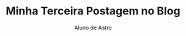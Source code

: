 ---
layout: ../../layouts/MarkdownPostLayout.astro
title: Minha Terceira Postagem no Blog
author: Aluno de Astro
description: "Eu tive alguns desafios, mas perguntar na comunidade realmente me ajudou!"
image:
    url: "https://docs.astro.build/assets/rays.webp"
    alt: "Logo Astro em fundo escuro com raios arco-íris."
pubDate: 2022-07-15
tags: ["astro", "aprendendo em público", "contratempos", "comunidade"]
---